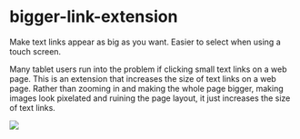 bigger-link-extension
=====================

Make text links appear as big as you want. Easier to select when using a touch screen.

Many tablet users run into the problem if clicking small text links on a web page.
This is an extension that increases the size of text links on a web page. Rather than zooming in and making the whole page bigger, making images look pixelated and ruining the page layout, it just increases the size of text links. 

![](http://imgur.com/zbb8cxS)
